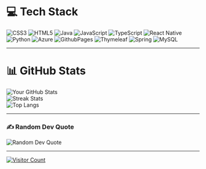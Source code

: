 
 
# 💻 Tech Stack
![CSS3](https://img.shields.io/badge/css3-%231572B6.svg?style=flat&logo=css3&logoColor=white) 
![HTML5](https://img.shields.io/badge/html5-%23E34F26.svg?style=flat&logo=html5&logoColor=white) 
![Java](https://img.shields.io/badge/java-%23ED8B00.svg?style=flat&logo=openjdk&logoColor=white) 
![JavaScript](https://img.shields.io/badge/javascript-%23323330.svg?style=flat&logo=javascript&logoColor=%23F7DF1E) 
![TypeScript](https://img.shields.io/badge/typescript-3178C6.svg?style=flat&logo=typescript&logoColor=white) 
![React Native](https://img.shields.io/badge/React_Native-20232A.svg?style=flat&logo=react&logoColor=61DAFB) 
![Python](https://img.shields.io/badge/python-3670A0?style=flat&logo=python&logoColor=ffdd54) 
![Azure](https://img.shields.io/badge/azure-%230072C6.svg?style=flat&logo=microsoftazure&logoColor=white) 
![GithubPages](https://img.shields.io/badge/github%20pages-121013?style=flat&logo=github&logoColor=white) 
![Thymeleaf](https://img.shields.io/badge/Thymeleaf-%23005C0F.svg?style=flat&logo=Thymeleaf&logoColor=white) 
![Spring](https://img.shields.io/badge/spring-%236DB33F.svg?style=flat&logo=spring&logoColor=white) 
![MySQL](https://img.shields.io/badge/mysql-4479A1.svg?style=flat&logo=mysql&logoColor=white)
 
---
 
# 📊 GitHub Stats
![Your GitHub Stats](https://github-readme-stats.vercel.app/api?username=xripzch&theme=monokai&hide_border=false&include_all_commits=false&count_private=false)  
![Streak Stats](https://github-readme-streak-stats.herokuapp.com/?user=xripzch&theme=monokai&hide_border=false)  
![Top Langs](https://github-readme-stats.vercel.app/api/top-langs/?username=xripzch&theme=monokai&hide_border=false&include_all_commits=false&count_private=false&layout=compact)
 
---
 
### ✍️ Random Dev Quote
![Random Dev Quote](https://quotes-github-readme.vercel.app/api?type=horizontal&theme=radical)
 
---
 
[![Visitor Count](https://visitcount.itsvg.in/api?id=xRipzch&icon=0&color=8)](https://visitcount.itsvg.in)
 
<!-- Proudly created with GPRM ( https://gprm.itsvg.in ) -->
